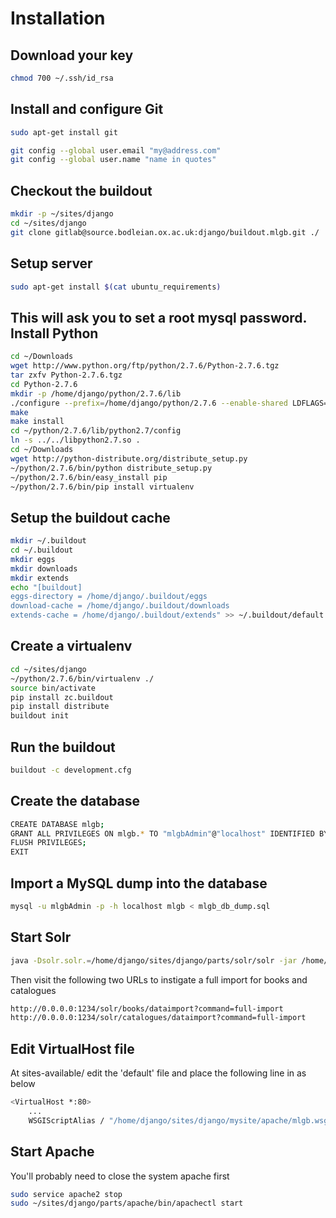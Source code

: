 Installation
============

Download your key
-----------------
```bash
chmod 700 ~/.ssh/id_rsa
```
Install and configure Git
-------------------------
```bash
sudo apt-get install git
```
```bash
git config --global user.email "my@address.com"
git config --global user.name "name in quotes"
```
Checkout the buildout
---------------------
```bash
mkdir -p ~/sites/django
cd ~/sites/django
git clone gitlab@source.bodleian.ox.ac.uk:django/buildout.mlgb.git ./
```
Setup server
------------

```bash
sudo apt-get install $(cat ubuntu_requirements)
```
This will ask you to set a root mysql password.
Install Python
--------------
```bash
cd ~/Downloads
wget http://www.python.org/ftp/python/2.7.6/Python-2.7.6.tgz
tar zxfv Python-2.7.6.tgz
cd Python-2.7.6
mkdir -p /home/django/python/2.7.6/lib
./configure --prefix=/home/django/python/2.7.6 --enable-shared LDFLAGS="-Wl,-rpath /home/django/python/2.7.6/lib"
make
make install
cd ~/python/2.7.6/lib/python2.7/config
ln -s ../../libpython2.7.so .
cd ~/Downloads
wget http://python-distribute.org/distribute_setup.py
~/python/2.7.6/bin/python distribute_setup.py
~/python/2.7.6/bin/easy_install pip
~/python/2.7.6/bin/pip install virtualenv
```
Setup the buildout cache
------------------------
```bash
mkdir ~/.buildout
cd ~/.buildout
mkdir eggs
mkdir downloads
mkdir extends
echo "[buildout]
eggs-directory = /home/django/.buildout/eggs
download-cache = /home/django/.buildout/downloads
extends-cache = /home/django/.buildout/extends" >> ~/.buildout/default.cfg
```
Create a virtualenv
-------------------
```bash
cd ~/sites/django
~/python/2.7.6/bin/virtualenv ./
source bin/activate
pip install zc.buildout
pip install distribute
buildout init
```
Run the buildout
----------------
```bash
buildout -c development.cfg
```
Create the database
-------------------
```bash
CREATE DATABASE mlgb;
GRANT ALL PRIVILEGES ON mlgb.* TO "mlgbAdmin"@"localhost" IDENTIFIED BY "<password here>";
FLUSH PRIVILEGES;
EXIT
```
Import a MySQL dump into the database
-------------------------------------
```bash
mysql -u mlgbAdmin -p -h localhost mlgb < mlgb_db_dump.sql 
```
Start Solr
----------
```bash
java -Dsolr.solr.=/home/django/sites/django/parts/solr/solr -jar /home/django/sites/django/parts/solr/start.jar
```
Then visit the following two URLs to instigate a full import for books and catalogues

```bash
http://0.0.0.0:1234/solr/books/dataimport?command=full-import
http://0.0.0.0:1234/solr/catalogues/dataimport?command=full-import
```
Edit VirtualHost file
---------------------
At sites-available/ edit the 'default' file and place the following line in as below

```bash
<VirtualHost *:80>
    ...
    WSGIScriptAlias / "/home/django/sites/django/mysite/apache/mlgb.wsgi"
```
Start Apache
------------
You'll probably need to close the system apache first

```bash
sudo service apache2 stop
sudo ~/sites/django/parts/apache/bin/apachectl start
```
